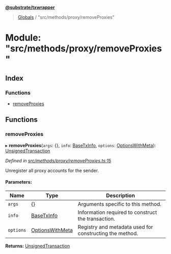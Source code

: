 **[@substrate/txwrapper](../README.md)**

> [Globals](../globals.md) / "src/methods/proxy/removeProxies"

# Module: "src/methods/proxy/removeProxies"

## Index

### Functions

* [removeProxies](_src_methods_proxy_removeproxies_.md#removeproxies)

## Functions

### removeProxies

▸ **removeProxies**(`args`: {}, `info`: [BaseTxInfo](../interfaces/_src_util_types_.basetxinfo.md), `options`: [OptionsWithMeta](../interfaces/_src_util_types_.optionswithmeta.md)): [UnsignedTransaction](../interfaces/_src_util_types_.unsignedtransaction.md)

*Defined in [src/methods/proxy/removeProxies.ts:15](https://github.com/paritytech/txwrapper/blob/96fc986/src/methods/proxy/removeProxies.ts#L15)*

Unregister all proxy accounts for the sender.

#### Parameters:

Name | Type | Description |
------ | ------ | ------ |
`args` | {} | Arguments specific to this method. |
`info` | [BaseTxInfo](../interfaces/_src_util_types_.basetxinfo.md) | Information required to construct the transaction. |
`options` | [OptionsWithMeta](../interfaces/_src_util_types_.optionswithmeta.md) | Registry and metadata used for constructing the method.  |

**Returns:** [UnsignedTransaction](../interfaces/_src_util_types_.unsignedtransaction.md)
